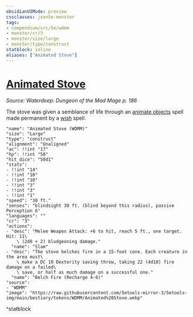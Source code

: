 ```yaml
---
obsidianUIMode: preview
cssclasses: json5e-monster
tags:
- compendium/src/5e/wdmm
- monster/cr/3
- monster/size/large
- monster/type/construct
statblock: inline
aliases: ["Animated Stove"]
---
```

# [Animated Stove](Mechanics\bestiary\construct/animated-stove-wdmm.md)
*Source: Waterdeep: Dungeon of the Mad Mage p. 186*  

The stove was given a semblance of life through an [animate objects](Mechanics/spells/animate-objects.md) spell made permanent by a [wish](Mechanics/spells/wish.md) spell.

```statblock
"name": "Animated Stove (WDMM)"
"size": "Large"
"type": "construct"
"alignment": "Unaligned"
"ac": !!int "17"
"hp": !!int "50"
"hit_dice": "50d1"
"stats":
- !!int "14"
- !!int "10"
- !!int "10"
- !!int "3"
- !!int "3"
- !!int "1"
"speed": "30 ft."
"senses": "blindsight 30 ft. (blind beyond this radius), passive Perception 6"
"languages": ""
"cr": "3"
"actions":
- "desc": "Melee Weapon Attack: +6 to hit, reach 5 ft., one target. Hit: 11\
    \ (2d8 + 2) bludgeoning damage."
  "name": "Slam"
- "desc": "The stove belches fire in a 15-foot cone. Each creature in the area must\
    \ make a DC 10 Dexterity saving throw, taking 22 (4d10) fire damage on a failed\
    \ save, or half as much damage on a successful one."
  "name": "Belch Fire (Recharge 4-6)"
"source":
- "WDMM"
"image": "https://raw.githubusercontent.com/5etools-mirror-3/5etools-img/main/bestiary/tokens/WDMM/Animated%20Stove.webp"
```
^statblock